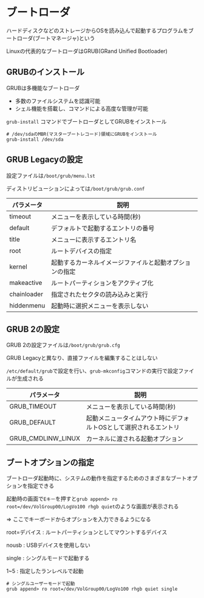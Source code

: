 # ブートローダ

ハードディスクなどのストレージからOSを読み込んで起動するプログラムをブートローダ(ブートマネージャ)という

Linuxの代表的なブートローダはGRUB(GRand Unified Bootloader)

## GRUBのインストール

GRUBは多機能なブートローダ

- 多数のファイルシステムを認識可能
- シェル機能を搭載し、コマンドによる高度な管理が可能

`grub-install` コマンドでブートローダとしてGRUBをインストール

```
# /dev/sdaのMBR(マスターブートレコード)領域にGRUBをインストール
grub-install /dev/sda
```

## GRUB Legacyの設定

設定ファイルは`/boot/grub/menu.lst`

ディストリビューションによっては`/boot/grub/grub.conf`

|パラメータ |説明                                                  |
|-----------|------------------------------------------------------|
|timeout    |メニューを表示している時間(秒)                        |
|default    |デフォルトで起動するエントリの番号                    |
|title      |メニューに表示するエントリ名                          |
|root       |ルートデバイスの指定                                  |
|kernel     |起動するカーネルイメージファイルと起動オプションの指定|
|makeactive |ルートパーティションをアクティブ化                    |
|chainloader|指定されたセクタの読み込みと実行                      |
|hiddenmenu |起動時に選択メニューを表示しない                      |

## GRUB 2の設定

GRUB 2の設定ファイルは`/boot/grub/grub.cfg`

GRUB Legacyと異なり、直接ファイルを編集することはしない

`/etc/default/grub`で設定を行い、`grub-mkconfig`コマンドの実行で設定ファイルが生成される

|パラメータ        |説明                                                            |
|------------------|----------------------------------------------------------------|
|GRUB_TIMEOUT      |メニューを表示している時間(秒)                                  |
|GRUB_DEFAULT      |起動メニュータイムアウト時にデフォルトOSとして選択されるエントリ|
|GRUB_CMDLINW_LINUX|カーネルに渡される起動オプション                                |

## ブートオプションの指定

ブートローダ起動時に、システムの動作を指定するためのさまざまなブートオプションを指定できる

起動時の画面で`Eキー`を押すと`grub append> ro root=/dev/VolGroup00/LogVo100 rhgb quiet`のような画面が表示される

=> ここでキーボードからオプションを入力できるようになる

root=デバイス : ルートパーティションとしてマウントするデバイス

nousb : USBデバイスを使用しない

single : シングルモードで起動する

1~5 : 指定したランレベルで起動

```
# シングルユーザーモードで起動
grub append> ro root=/dev/VolGroup00/LogVo100 rhgb quiet single
```

